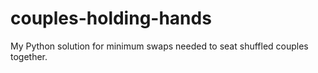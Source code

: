 # couples-holding-hands
My Python solution for minimum swaps needed to seat shuffled couples together.
